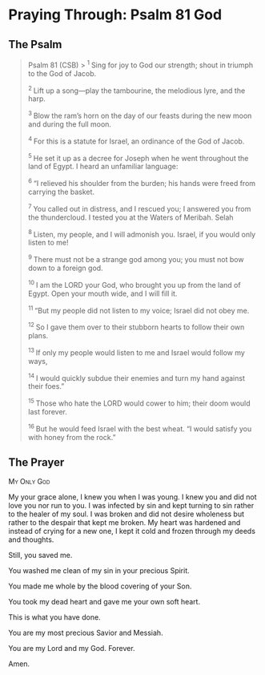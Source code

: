 # Praying Through: Psalm 81 God

## The Psalm

>Psalm 81 (CSB)  >
><sup> 1  </sup>Sing for joy to God our strength; shout in triumph to the God of Jacob.
>
><sup> 2  </sup>Lift up a song—play the tambourine, the melodious lyre, and the harp.
>
><sup> 3  </sup>Blow the ram’s horn on the day of our feasts during the new moon and during the full moon.
>
><sup> 4  </sup>For this is a statute for Israel, an ordinance of the God of Jacob.
>
><sup> 5  </sup>He set it up as a decree for Joseph when he went throughout the land of Egypt. I heard an unfamiliar language:
>
><sup> 6  </sup>“I relieved his shoulder from the burden; his hands were freed from carrying the basket.
>
><sup> 7  </sup>You called out in distress, and I rescued you; I answered you from the thundercloud. I tested you at the Waters of Meribah. Selah
>
><sup> 8  </sup>Listen, my people, and I will admonish you. Israel, if you would only listen to me!
>
><sup> 9  </sup>There must not be a strange god among you; you must not bow down to a foreign god.
>
><sup> 10  </sup>I am the LORD your God, who brought you up from the land of Egypt. Open your mouth wide, and I will fill it.
>
><sup> 11  </sup>“But my people did not listen to my voice; Israel did not obey me.
>
><sup> 12  </sup>So I gave them over to their stubborn hearts to follow their own plans.
>
><sup> 13  </sup>If only my people would listen to me and Israel would follow my ways,
>
><sup> 14  </sup>I would quickly subdue their enemies and turn my hand against their foes.”
>
><sup> 15  </sup>Those who hate the LORD would cower to him; their doom would last forever.
>
><sup> 16  </sup>But he would feed Israel with the best wheat. “I would satisfy you with honey from the rock.”

## The Prayer

<div style="font-variant: small-caps;">
My Only God
</div>


My your grace alone, I knew you when I was young. I knew you and did not love you nor run to you. I was infected by sin and kept turning to sin rather to the healer of my soul. I was broken and did not desire wholeness but rather to the despair that kept me broken. My heart was hardened and instead of crying for a new one, I kept it cold and frozen through my deeds and thoughts.

Still,
  you saved me.

You washed me clean of my sin
  in your precious Spirit.

You made me whole
  by the blood covering of your Son.

You took my dead heart
  and gave me your own soft heart.

This is what you have done.

You are my most precious Savior and Messiah.

You are my Lord and my God. Forever.

Amen.
